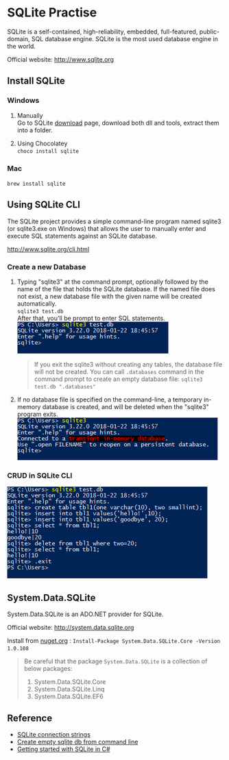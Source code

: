 # SQLite Practise

SQLite is a self-contained, high-reliability, embedded, full-featured, public-domain, SQL database engine. SQLite is the most used database engine in the world.

Official website: http://www.sqlite.org

## Install SQLite

### Windows

1. Manually  
    Go to SQLite [download](http://www.sqlite.org/download.html) page, download both dll and tools, extract them into a folder.

2. Using Chocolatey  
   `choco install sqlite`

### Mac

`brew install sqlite`

## Using SQLite CLI

The SQLite project provides a simple command-line program named sqlite3 (or sqlite3.exe on Windows) that allows the user to manually enter and execute SQL statements against an SQLite database.

http://www.sqlite.org/cli.html

### Create a new Database

1. Typing "sqlite3" at the command prompt, optionally followed by the name of the file that holds the SQLite database. If the named file does not exist, a new database file with the given name will be created automatically.  
`sqlite3 test.db`  
After that, you'll be prompt to enter SQL statements.  
![sqlite3](images/2018-03-28_145416.png)

    > If you exit the sqlite3 without creating any tables, the database file will not be created. You can call `.databases` command in the command prompt to create an empty database file: `sqlite3 test.db ".databases"`

2. If no database file is specified on the command-line, a temporary in-memory database is created, and will be deleted when the "sqlite3" program exits.  
![sqlite3](images/2018-03-28_145722.png)

### CRUD in SQLite CLI

![CRUD](images/2018-03-28_150906.png)

## System.Data.SQLite

System.Data.SQLite is an ADO.NET provider for SQLite.

Official website: http://system.data.sqlite.org

Install from [nuget.org](https://www.nuget.org/packages/System.Data.SQLite.Core/) :
`Install-Package System.Data.SQLite.Core -Version 1.0.108`

> Be careful that the package `System.Data.SQLite` is a collection of below packages:
> 1. System.Data.SQLite.Core
> 2. System.Data.SQLite.Linq
> 3. System.Data.SQLite.EF6

## Reference

* [SQLite connection strings](https://www.connectionstrings.com/sqlite/)
* [Create empty sqlite db from command line](https://stackoverflow.com/questions/20155693/create-empty-sqlite-db-from-command-line)
* [Getting started with SQLite in C#](https://blog.tigrangasparian.com/2012/02/09/getting-started-with-sqlite-in-c-part-one/)